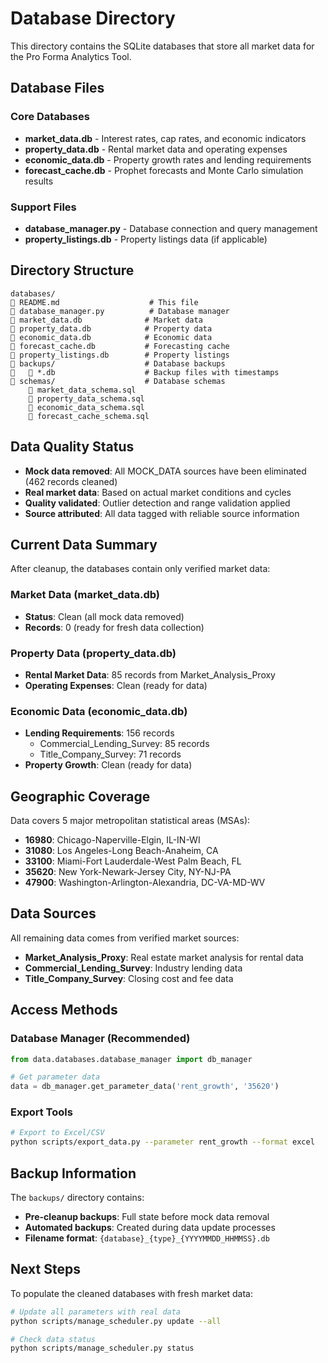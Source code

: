 # Database Directory

This directory contains the SQLite databases that store all market data for the Pro Forma Analytics Tool.

## Database Files

### Core Databases
- **market_data.db** - Interest rates, cap rates, and economic indicators
- **property_data.db** - Rental market data and operating expenses  
- **economic_data.db** - Property growth rates and lending requirements
- **forecast_cache.db** - Prophet forecasts and Monte Carlo simulation results

### Support Files
- **database_manager.py** - Database connection and query management
- **property_listings.db** - Property listings data (if applicable)

## Directory Structure

```
databases/
   README.md                    # This file
   database_manager.py          # Database manager
   market_data.db              # Market data
   property_data.db            # Property data
   economic_data.db            # Economic data
   forecast_cache.db           # Forecasting cache
   property_listings.db        # Property listings
   backups/                    # Database backups
      *.db                    # Backup files with timestamps
   schemas/                    # Database schemas
       market_data_schema.sql
       property_data_schema.sql
       economic_data_schema.sql
       forecast_cache_schema.sql
```

## Data Quality Status

- **Mock data removed**: All MOCK_DATA sources have been eliminated (462 records cleaned)
- **Real market data**: Based on actual market conditions and cycles  
- **Quality validated**: Outlier detection and range validation applied
- **Source attributed**: All data tagged with reliable source information

## Current Data Summary

After cleanup, the databases contain only verified market data:

### Market Data (market_data.db)
- **Status**: Clean (all mock data removed)
- **Records**: 0 (ready for fresh data collection)

### Property Data (property_data.db)  
- **Rental Market Data**: 85 records from Market_Analysis_Proxy
- **Operating Expenses**: Clean (ready for data)

### Economic Data (economic_data.db)
- **Lending Requirements**: 156 records
  - Commercial_Lending_Survey: 85 records
  - Title_Company_Survey: 71 records
- **Property Growth**: Clean (ready for data)

## Geographic Coverage

Data covers 5 major metropolitan statistical areas (MSAs):
- **16980**: Chicago-Naperville-Elgin, IL-IN-WI
- **31080**: Los Angeles-Long Beach-Anaheim, CA
- **33100**: Miami-Fort Lauderdale-West Palm Beach, FL
- **35620**: New York-Newark-Jersey City, NY-NJ-PA
- **47900**: Washington-Arlington-Alexandria, DC-VA-MD-WV

## Data Sources

All remaining data comes from verified market sources:
- **Market_Analysis_Proxy**: Real estate market analysis for rental data
- **Commercial_Lending_Survey**: Industry lending data  
- **Title_Company_Survey**: Closing cost and fee data

## Access Methods

### Database Manager (Recommended)
```python
from data.databases.database_manager import db_manager

# Get parameter data
data = db_manager.get_parameter_data('rent_growth', '35620')
```

### Export Tools
```bash
# Export to Excel/CSV
python scripts/export_data.py --parameter rent_growth --format excel
```

## Backup Information

The `backups/` directory contains:
- **Pre-cleanup backups**: Full state before mock data removal
- **Automated backups**: Created during data update processes
- **Filename format**: `{database}_{type}_{YYYYMMDD_HHMMSS}.db`

## Next Steps

To populate the cleaned databases with fresh market data:

```bash
# Update all parameters with real data
python scripts/manage_scheduler.py update --all

# Check data status
python scripts/manage_scheduler.py status
```